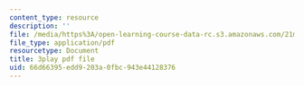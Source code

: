 ```yaml
---
content_type: resource
description: ''
file: /media/https%3A/open-learning-course-data-rc.s3.amazonaws.com/21m-355-musical-improvisation-spring-2013/66d66395edd9203a0fbc943e44128376_s31hXhmhUws.pdf
file_type: application/pdf
resourcetype: Document
title: 3play pdf file
uid: 66d66395-edd9-203a-0fbc-943e44128376
---
```

